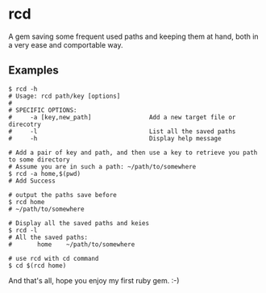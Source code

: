 rcd
===

A gem saving some frequent used paths and keeping them at hand, both in a very ease and comportable way.

Examples
-
~~~~~ shell
$ rcd -h
# Usage: rcd path/key [options]
# 
# SPECIFIC OPTIONS:
#     -a [key,new_path]                Add a new target file or direcotry
#     -l                               List all the saved paths
#     -h                               Display help message

# Add a pair of key and path, and then use a key to retrieve you path to some directory
# Assume you are in such a path: ~/path/to/somewhere
$ rcd -a home,$(pwd)
# Add Success

# output the paths save before
$ rcd home
# ~/path/to/somewhere

# Display all the saved paths and keies
$ rcd -l
# All the saved paths:
#       home    ~/path/to/somewhere

# use rcd with cd command
$ cd $(rcd home)
~~~~~

And that's all, hope you enjoy my first ruby gem. :-)
